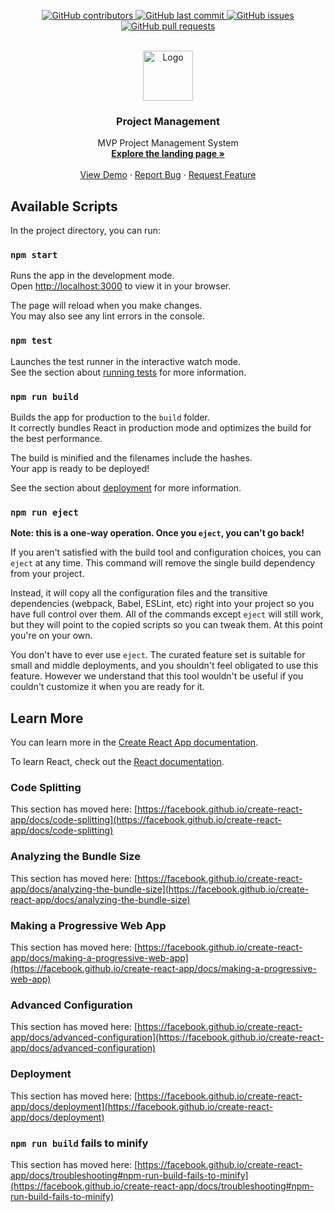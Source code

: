 <div id="top"></div>
<!--
*** Thanks for checking out the Best-README-Template. If you have a suggestion
*** that would make this better, please fork the repo and create a pull request
*** or simply open an issue with the tag "enhancement".
*** Don't forget to give the project a star!
*** Thanks again! Now go create something AMAZING! :D
-->



<!-- PROJECT SHIELDS -->
<!--
*** I'm using markdown "reference style" links for readability.
*** Reference links are enclosed in brackets [ ] instead of parentheses ( ).
*** See the bottom of this document for the declaration of the reference variables
*** for contributors-url, forks-url, etc. This is an optional, concise syntax you may use.
*** https://www.markdownguide.org/basic-syntax/#reference-style-links
-->
<p align="center">
    <a href="https://github.com/cristhian1107/project-management/graphs/contributors">
        <img src="https://img.shields.io/github/contributors/cristhian1107/project-management.svg?style=flat-square&logo=github&logoColor=white" alt="GitHub contributors">
    </a>
    <a href="https://github.com/cristhian1107/project-management/commits/main">
        <img src="https://img.shields.io/github/last-commit/cristhian1107/project-management.svg?style=flat-square&logo=github&logoColor=white" alt="GitHub last commit">
    </a>
    <a href="https://github.com/cristhian1107/project-management/issues">
    <img src="https://img.shields.io/github/issues-raw/cristhian1107/project-management.svg?style=flat-square&logo=github&logoColor=white"
         alt="GitHub issues">
    </a>
    <a href="https://github.com/cristhian1107/project-management/pulls">
    <img src="https://img.shields.io/github/issues-pr-raw/cristhian1107/project-management.svg?style=flat-square&logo=github&logoColor=white"
         alt="GitHub pull requests">
    </a>
</p>


<!-- PROJECT LOGO -->
<br />
<div align="center">
  <a href="https://github.com/cristhian1107/project-management">
    <img src="https://cdn-icons-png.flaticon.com/512/4882/4882524.png" alt="Logo" width="80" height="80">
  </a>

  <h3 align="center">Project Management</h3>

  <p align="center">
    MVP Project Management System
    <br />
    <a href="https://github.com/cristhian1107/project-management"><strong>Explore the landing page »</strong></a>
    <br />
    <br />
    <a href="https://github.com/cristhian1107/project-management">View Demo</a>
    ·
    <a href="mailto:cristhian.cjaa@gmail.com">Report Bug</a>
    ·
    <a href="mailto:cristhian.cjaa@gmail.com">Request Feature</a>
  </p>
</div>

## Available Scripts

In the project directory, you can run:

### `npm start`

Runs the app in the development mode.\
Open [http://localhost:3000](http://localhost:3000) to view it in your browser.

The page will reload when you make changes.\
You may also see any lint errors in the console.

### `npm test`

Launches the test runner in the interactive watch mode.\
See the section about [running tests](https://facebook.github.io/create-react-app/docs/running-tests) for more information.

### `npm run build`

Builds the app for production to the `build` folder.\
It correctly bundles React in production mode and optimizes the build for the best performance.

The build is minified and the filenames include the hashes.\
Your app is ready to be deployed!

See the section about [deployment](https://facebook.github.io/create-react-app/docs/deployment) for more information.

### `npm run eject`

**Note: this is a one-way operation. Once you `eject`, you can't go back!**

If you aren't satisfied with the build tool and configuration choices, you can `eject` at any time. This command will remove the single build dependency from your project.

Instead, it will copy all the configuration files and the transitive dependencies (webpack, Babel, ESLint, etc) right into your project so you have full control over them. All of the commands except `eject` will still work, but they will point to the copied scripts so you can tweak them. At this point you're on your own.

You don't have to ever use `eject`. The curated feature set is suitable for small and middle deployments, and you shouldn't feel obligated to use this feature. However we understand that this tool wouldn't be useful if you couldn't customize it when you are ready for it.

## Learn More

You can learn more in the [Create React App documentation](https://facebook.github.io/create-react-app/docs/getting-started).

To learn React, check out the [React documentation](https://reactjs.org/).

### Code Splitting

This section has moved here: [https://facebook.github.io/create-react-app/docs/code-splitting](https://facebook.github.io/create-react-app/docs/code-splitting)

### Analyzing the Bundle Size

This section has moved here: [https://facebook.github.io/create-react-app/docs/analyzing-the-bundle-size](https://facebook.github.io/create-react-app/docs/analyzing-the-bundle-size)

### Making a Progressive Web App

This section has moved here: [https://facebook.github.io/create-react-app/docs/making-a-progressive-web-app](https://facebook.github.io/create-react-app/docs/making-a-progressive-web-app)

### Advanced Configuration

This section has moved here: [https://facebook.github.io/create-react-app/docs/advanced-configuration](https://facebook.github.io/create-react-app/docs/advanced-configuration)

### Deployment

This section has moved here: [https://facebook.github.io/create-react-app/docs/deployment](https://facebook.github.io/create-react-app/docs/deployment)

### `npm run build` fails to minify

This section has moved here: [https://facebook.github.io/create-react-app/docs/troubleshooting#npm-run-build-fails-to-minify](https://facebook.github.io/create-react-app/docs/troubleshooting#npm-run-build-fails-to-minify)
